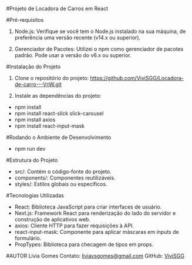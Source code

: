 #Projeto de Locadora de Carros em React

#Pré-requisitos
1. Node.js: Verifique se você tem o Node.js instalado na sua máquina, de preferência uma versão recente (v14.x ou superior).

2. Gerenciador de Pacotes: Utilizei o npm como gerenciador de pacotes padrão. Pode usar a versão do v6.x ou superior. 

#Instalação do Projeto
1. Clone o repositório do projeto:
https://github.com/ViviSGG/Locadora-de-carro---VnW.git

2. Instale as dependências do projeto:

- npm install
- npm install react-slick slick-carousel
- npm install axios
- npm install react-input-mask

#Rodando o Ambiente de Desenvolvimento
- npm run dev

#Estrutura do Projeto
- src/: Contém o código-fonte do projeto.
- components/: Componentes reutilizáveis.
- styles/: Estilos globais ou específicos.

#Tecnologias Utilizadas
- React: Biblioteca JavaScript para criar interfaces de usuário.
- Next.js: Framework React para renderização do lado do servidor e construção de aplicativos web.
- axios: Cliente HTTP para fazer requisições à API.
- react-input-mask: Componente para aplicar máscaras em inputs de formulário.
- PropTypes: Biblioteca para checagem de tipos em props.

#AUTOR
Lívia Gomes
Contato: liviavsgomes@gmail.com
GitHub: [ViviSGG](https://github.com/ViviSGG)

